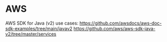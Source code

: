 # AWS
AWS SDK for Java (v2) use cases: https://github.com/awsdocs/aws-doc-sdk-examples/tree/main/javav2
https://github.com/aws/aws-sdk-java-v2/tree/master/services